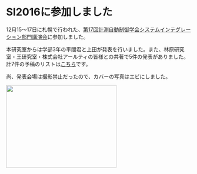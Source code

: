 # SI2016に参加しました
12月15〜17日に札幌で行われた、<a href="http://www.si-sice.org/si2016/" target="_blank">第17回計測自動制御学会システムインテグレーション部門講演会</a>に参加しました。

本研究室からは学部3年の平間君と上田が発表を行いました。また、林原研究室・王研究室・株式会社アールティの皆様との共著で5件の発表がありました。計7件の予稿のリストは<a href="https://lab.ueda.asia/?page_id=324#si2016">こちら</a>です。

尚、発表会場は撮影禁止だったので、カバーの写真はエビにしました。

<a href="https://lab.ueda.asia/wp-content/uploads/2016/12/2016-12-15-18.53.30.jpg"><img src="https://lab.ueda.asia/wp-content/uploads/2016/12/2016-12-15-18.53.30-300x225.jpg" alt="" width="300" height="225" class="alignright size-medium wp-image-2547" /></a>
